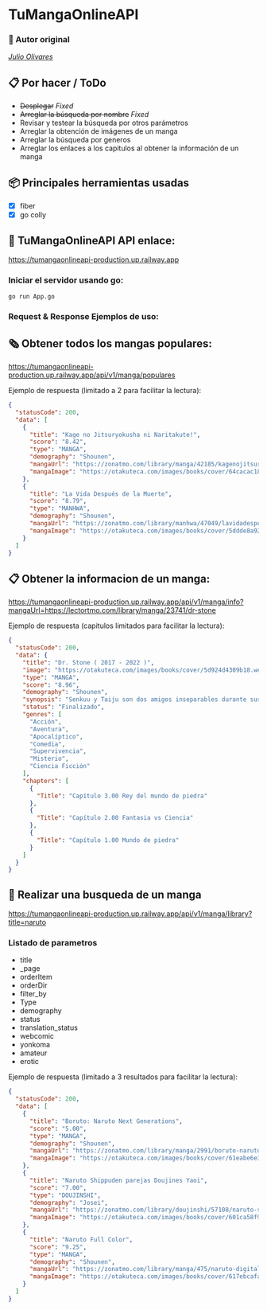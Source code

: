 # TuMangaOnlineAPI
### **:robot: Autor original**
[_*Julio Olivares*_](https://github.com/julioolivares90)

## **:clipboard: Por hacer / ToDo**
- ~~Desplegar~~ *Fixed*
- ~~Arreglar la búsqueda por nombre~~ *Fixed*
- Revisar y testear la búsqueda por otros parámetros
- Arreglar la obtención de imágenes de un manga
- Arreglar la búsqueda por generos
- Arreglar los enlaces a los capitulos al obtener la información de un manga

## **:package: Principales herramientas usadas**

- [x] fiber
- [x] go colly

## :rocket: TuMangaOnlineAPI API enlace:
https://tumangaonlineapi-production.up.railway.app

### Iniciar el servidor usando go:

```
go run App.go
```

### Request & Response Ejemplos de uso:

## 🗞️ Obtener todos los mangas populares:
https://tumangaonlineapi-production.up.railway.app/api/v1/manga/populares

Ejemplo de respuesta (limitado a 2 para facilitar la lectura):
```json
{
  "statusCode": 200,
  "data": [
    {
      "title": "Kage no Jitsuryokusha ni Naritakute!",
      "score": "8.42",
      "type": "MANGA",
      "demography": "Shounen",
      "mangaUrl": "https://zonatmo.com/library/manga/42185/kagenojitsuryokushaninaritakute",
      "mangaImage": "https://otakuteca.com/images/books/cover/64cacac18e007.webp"
    },
    {
      "title": "La Vida Después de la Muerte",
      "score": "8.79",
      "type": "MANHWA",
      "demography": "Shounen",
      "mangaUrl": "https://zonatmo.com/library/manhwa/47049/lavidadespuesdelamuerte",
      "mangaImage": "https://otakuteca.com/images/books/cover/5ddde8a92558c.webp"
    }
  ]
}
```

## 📋 Obtener la informacion de un manga:
https://tumangaonlineapi-production.up.railway.app/api/v1/manga/info?mangaUrl=https://lectortmo.com/library/manga/23741/dr-stone

Ejemplo de respuesta (capitulos limitados para facilitar la lectura):
```json
{
  "statusCode": 200,
  "data": {
    "title": "Dr. Stone ( 2017 - 2022 )",
    "image": "https://otakuteca.com/images/books/cover/5d924d4309b18.webp",
    "type": "MANGA",
    "score": "8.96",
    "demography": "Shounen",
    "synopsis": "Senkuu y Taiju son dos amigos inseparables durante sus años de preparatoria: el primero, un prodigio de la química, y el segundo, un grandullón musculoso de gran corazón, aunque no precisamente brillante. Cinco años después, cuando Taiju decide declararle su amor a Yuzuriha, un suceso inimaginable sacude la Tierra: un cataclismo transforma a la humanidad en piedra. Ahora, en un mundo postapocalíptico, ambos deberán combinar la astucia científica de Senkuu y la determinación inquebrantable de Taiju para luchar por la supervivencia y, quizá, devolver la vida a un planeta petrificado.",
    "status": "Finalizado",
    "genres": [
      "Acción",
      "Aventura",
      "Apocalíptico",
      "Comedia",
      "Supervivencia",
      "Misterio",
      "Ciencia Ficción"
    ],
    "chapters": [
      {
        "Title": "Capítulo 3.00 Rey del mundo de piedra"
      },
      {
        "Title": "Capítulo 2.00 Fantasia vs Ciencia"
      },
      {
        "Title": "Capítulo 1.00 Mundo de piedra"
      }
    ]
  }
}
```
## 🔎 Realizar una busqueda de un manga
https://tumangaonlineapi-production.up.railway.app/api/v1/manga/library?title=naruto

### Listado de parametros 
- title
- _page
- orderItem
- orderDir
- filter_by
- Type
- demography
- status
- translation_status
- webcomic
- yonkoma
- amateur
- erotic

Ejemplo de respuesta (limitado a 3 resultados para facilitar la lectura):
```json
{
  "statusCode": 200,
  "data": [
    {
      "title": "Boruto: Naruto Next Generations",
      "score": "5.00",
      "type": "MANGA",
      "demography": "Shounen",
      "mangaUrl": "https://zonatmo.com/library/manga/2991/boruto-naruto-next-generations",
      "mangaImage": "https://otakuteca.com/images/books/cover/61eabe6e3934b.webp"
    },
    {
      "title": "Naruto Shippuden parejas Doujines Yaoi",
      "score": "7.00",
      "type": "DOUJINSHI",
      "demography": "Josei",
      "mangaUrl": "https://zonatmo.com/library/doujinshi/57108/naruto-shippuden-parejas-doujines-yaoi",
      "mangaImage": "https://otakuteca.com/images/books/cover/601ca58f9692d.webp"
    },
    {
      "title": "Naruto Full Color",
      "score": "9.25",
      "type": "MANGA",
      "demography": "Shounen",
      "mangaUrl": "https://zonatmo.com/library/manga/475/naruto-digital-colored-comics",
      "mangaImage": "https://otakuteca.com/images/books/cover/617ebcafa0486.webp"
    }
  ]
}

